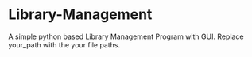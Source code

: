 # Library-Management
A simple python based Library Management Program with GUI.
Replace your_path with the your file paths.
